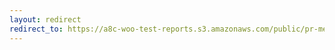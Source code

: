 ```yaml
---
layout: redirect
redirect_to: https://a8c-woo-test-reports.s3.amazonaws.com/public/pr-merge/43794/api/index.html
---
```

